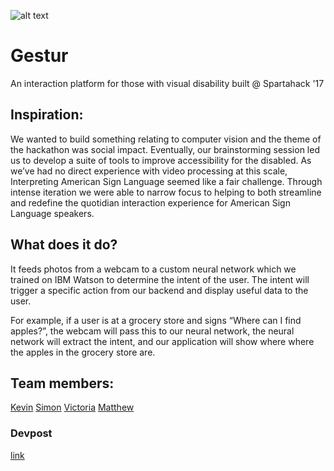 ![alt text](https://challengepost-s3-challengepost.netdna-ssl.com/photos/production/software_photos/000/464/131/datas/gallery.jpg "Gestur logo")
# Gestur
An interaction platform for those with visual disability built @ Spartahack '17

## Inspiration:
We wanted to build something relating to computer vision and the theme of the hackathon was social impact. Eventually, our brainstorming session led us to develop a suite of tools to improve accessibility for the disabled. As we’ve had no direct experience with video processing at this scale, Interpreting American Sign Language seemed like a fair challenge. Through intense iteration we were able to narrow focus to helping to both streamline and redefine the quotidian interaction experience for American Sign Language speakers.

## What does it do?
It feeds photos from a webcam to a custom neural network which we trained on IBM Watson to determine the intent of the user. The intent will trigger a specific action from our backend and display useful data to the user.

For example, if a user is at a grocery store and signs “Where can I find apples?”, the webcam will pass this to our neural network, the neural network will extract the intent, and our application will show where where the apples in the grocery store are.

## Team members:
[Kevin](https://github.com/k-yang) [Simon](https://xmfan.github.io/)  [Victoria](https://devpost.com/VictoriaVandenberg) [Matthew](http:/matthewtse.xyz)

### Devpost
[link](https://devpost.com/software/gestur)
